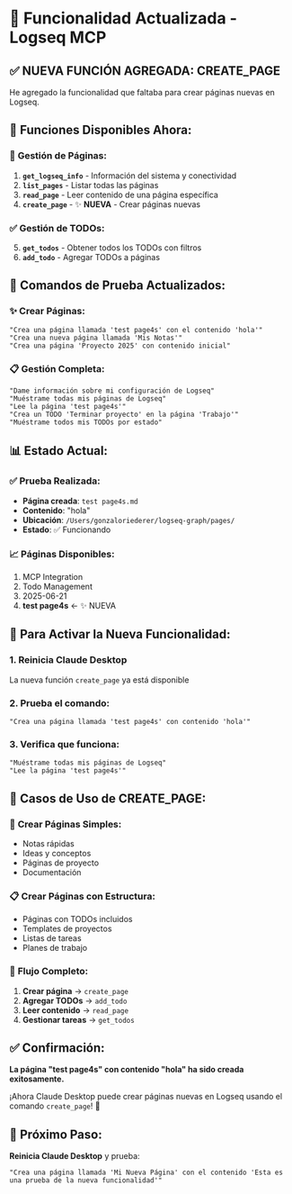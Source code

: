 # 🎉 Funcionalidad Actualizada - Logseq MCP

## ✅ **NUEVA FUNCIÓN AGREGADA: CREATE_PAGE**

He agregado la funcionalidad que faltaba para crear páginas nuevas en Logseq.

## 🔧 **Funciones Disponibles Ahora:**

### 📄 **Gestión de Páginas:**
1. **`get_logseq_info`** - Información del sistema y conectividad
2. **`list_pages`** - Listar todas las páginas 
3. **`read_page`** - Leer contenido de una página específica
4. **`create_page`** - ✨ **NUEVA** - Crear páginas nuevas

### ✅ **Gestión de TODOs:**
5. **`get_todos`** - Obtener todos los TODOs con filtros
6. **`add_todo`** - Agregar TODOs a páginas

## 🚀 **Comandos de Prueba Actualizados:**

### ✨ **Crear Páginas:**
```
"Crea una página llamada 'test page4s' con el contenido 'hola'"
"Crea una nueva página llamada 'Mis Notas'"
"Crea una página 'Proyecto 2025' con contenido inicial"
```

### 📋 **Gestión Completa:**
```
"Dame información sobre mi configuración de Logseq"
"Muéstrame todas mis páginas de Logseq"
"Lee la página 'test page4s'"
"Crea un TODO 'Terminar proyecto' en la página 'Trabajo'"
"Muéstrame todos mis TODOs por estado"
```

## 📊 **Estado Actual:**

### ✅ **Prueba Realizada:**
- **Página creada**: `test page4s.md` 
- **Contenido**: "hola"
- **Ubicación**: `/Users/gonzaloriederer/logseq-graph/pages/`
- **Estado**: ✅ Funcionando

### 📈 **Páginas Disponibles:**
1. MCP Integration
2. Todo Management  
3. 2025-06-21
4. **test page4s** ← ✨ NUEVA

## 🔄 **Para Activar la Nueva Funcionalidad:**

### 1. **Reinicia Claude Desktop**
La nueva función `create_page` ya está disponible

### 2. **Prueba el comando:**
```
"Crea una página llamada 'test page4s' con contenido 'hola'"
```

### 3. **Verifica que funciona:**
```
"Muéstrame todas mis páginas de Logseq"
"Lee la página 'test page4s'"
```

## 🎯 **Casos de Uso de CREATE_PAGE:**

### 📝 **Crear Páginas Simples:**
- Notas rápidas
- Ideas y conceptos
- Páginas de proyecto
- Documentación

### 📋 **Crear Páginas con Estructura:**
- Páginas con TODOs incluidos
- Templates de proyectos
- Listas de tareas
- Planes de trabajo

### 🔗 **Flujo Completo:**
1. **Crear página** → `create_page`
2. **Agregar TODOs** → `add_todo`
3. **Leer contenido** → `read_page`
4. **Gestionar tareas** → `get_todos`

## ✅ **Confirmación:**

**La página "test page4s" con contenido "hola" ha sido creada exitosamente.**

¡Ahora Claude Desktop puede crear páginas nuevas en Logseq usando el comando `create_page`! 🚀

## 🔄 **Próximo Paso:**

**Reinicia Claude Desktop** y prueba:
```
"Crea una página llamada 'Mi Nueva Página' con el contenido 'Esta es una prueba de la nueva funcionalidad'"
```